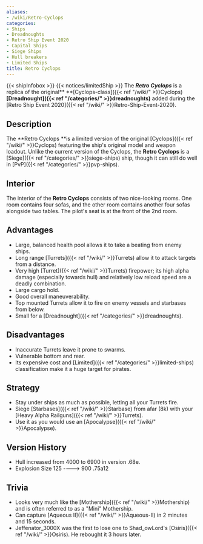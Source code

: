 ```yaml
---
aliases:
- /wiki/Retro-Cyclops
categories:
- Ships
- Dreadnoughts
- Retro Ship Event 2020
- Capital Ships
- Siege Ships
- Hull breakers
- Limited Ships
title: Retro Cyclops
---
```


{{< shipInfobox >}} {{< notices/limitedShip >}} The **_Retro Cyclops_** is a replica of the original** **[Cyclops-class]({{< ref "/wiki/" >}}Cyclops) **[Dreadnought]({{< ref "/categories/" >}}dreadnoughts)** added during the [Retro Ship Event 2020]({{< ref "/wiki/" >}}Retro-Ship-Event-2020). 

## Description

The **Retro Cyclops **is a limited version of the original [Cyclops]({{< ref "/wiki/" >}}Cyclops) featuring the ship's original model and weapon loadout. Unlike the current version of the Cyclops, the **Retro Cyclops** is a [Siege]({{< ref "/categories/" >}}siege-ships) ship, though it can still do well in [PvP]({{< ref "/categories/" >}}pvp-ships).

## Interior

The interior of the **Retro Cyclops** consists of two nice-looking rooms. One room contains four sofas, and the other room contains another four sofas alongside two tables. The pilot's seat is at the front of the 2nd room.

## Advantages

- Large, balanced health pool allows it to take a beating from enemy ships.
- Long range [Turrets]({{< ref "/wiki/" >}}Turrets) allow it to attack targets from a distance.
- Very high [Turret]({{< ref "/wiki/" >}}Turrets) firepower; its high alpha damage (especially towards hull) and relatively low reload speed are a deadly combination.
- Large cargo hold.
- Good overall maneuverability.
- Top mounted Turrets allow it to fire on enemy vessels and starbases from below.
- Small for a [Dreadnought]({{< ref "/categories/" >}}dreadnoughts).

## Disadvantages

- Inaccurate Turrets leave it prone to swarms.
- Vulnerable bottom and rear.
- Its expensive cost and [Limited]({{< ref "/categories/" >}}limited-ships) classification make it a huge target for pirates.

## Strategy

- Stay under ships as much as possible, letting all your Turrets fire.
- Siege [Starbases]({{< ref "/wiki/" >}}Starbase) from afar (8k) with your [Heavy Alpha Railguns]({{< ref "/wiki/" >}}Turrets).
- Use it as you would use an [Apocalypse]({{< ref "/wiki/" >}}Apocalypse).

## Version History 

- Hull increased from 4000 to 6900 in version .68e.
- Explosion Size 125 ----> 900 .75a12

## Trivia

- Looks very much like the [Mothership]({{< ref "/wiki/" >}}Mothership) and is often referred to as a "Mini" Mothership.
- Can capture [Aqueous II]({{< ref "/wiki/" >}}Aqueous-II) in 2 minutes and 15 seconds.
- Jeffenator_3000X was the first to lose one to Shad_owLord's [Osiris]({{< ref "/wiki/" >}}Osiris). He rebought it 3 hours later.
